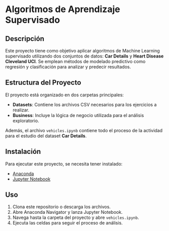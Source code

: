 # Algoritmos de Aprendizaje Supervisado

## Descripción
Este proyecto tiene como objetivo aplicar algoritmos de Machine Learning supervisado utilizando dos conjuntos de datos: **Car Details** y **Heart Disease Cleveland UCI**. Se emplean métodos de modelado predictivo como regresión y clasificación para analizar y predecir resultados.

## Estructura del Proyecto
El proyecto está organizado en dos carpetas principales:

- **Datasets**: Contiene los archivos CSV necesarios para los ejercicios a realizar.
- **Business**: Incluye la lógica de negocio utilizada para el análisis exploratorio.

Además, el archivo `vehicles.ipynb` contiene todo el proceso de la actividad para el estudio del dataset **Car Details**.

## Instalación
Para ejecutar este proyecto, se necesita tener instalado:

- [Anaconda](https://www.anaconda.com/products/distribution)
- [Jupyter Notebook](https://jupyter.org/install)

## Uso
1. Clona este repositorio o descarga los archivos.
2. Abre Anaconda Navigator y lanza Jupyter Notebook.
3. Navega hasta la carpeta del proyecto y abre `vehicles.ipynb`.
4. Ejecuta las celdas para seguir el proceso de análisis.